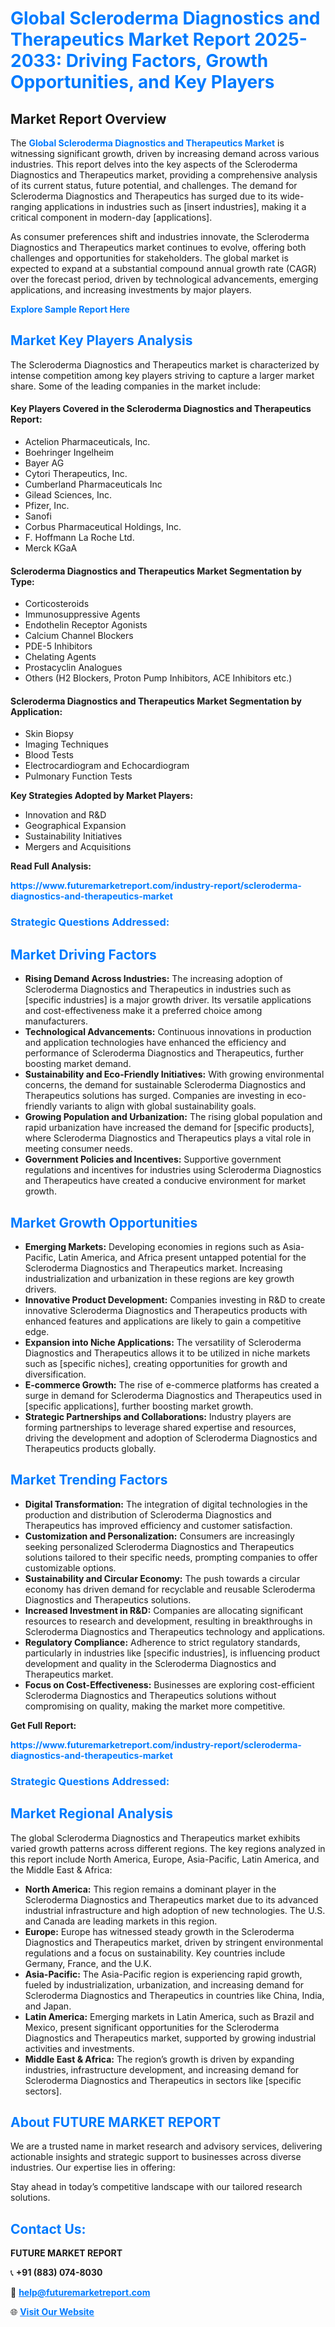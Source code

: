 <h1 style="color: #007BFF;">Global Scleroderma Diagnostics and Therapeutics Market Report 2025-2033: Driving Factors, Growth Opportunities, and Key Players</h1>

<section id="overview">
<h2>Market Report Overview</h2>
<p>The <a href="https://www.futuremarketreport.com/industry-report/scleroderma-diagnostics-and-therapeutics-market" style="color: #007BFF; text-decoration: none;"><strong>Global Scleroderma Diagnostics and Therapeutics Market</strong></a> is witnessing significant growth, driven by increasing demand across various industries. This report delves into the key aspects of the Scleroderma Diagnostics and Therapeutics market, providing a comprehensive analysis of its current status, future potential, and challenges. The demand for Scleroderma Diagnostics and Therapeutics has surged due to its wide-ranging applications in industries such as [insert industries], making it a critical component in modern-day [applications].</p>
<p>As consumer preferences shift and industries innovate, the Scleroderma Diagnostics and Therapeutics market continues to evolve, offering both challenges and opportunities for stakeholders. The global market is expected to expand at a substantial compound annual growth rate (CAGR) over the forecast period, driven by technological advancements, emerging applications, and increasing investments by major players.</p>
</section>

<section id="overview">
<p><a href="https://www.futuremarketreport.com/request-sample/reportId=109509" style="color: #007BFF; text-decoration: none;"><strong>Explore Sample Report Here</strong></a></p>
</section>

<section id="key-players">
<h2 style="color: #007BFF;">Market Key Players Analysis</h2>
<p>The Scleroderma Diagnostics and Therapeutics market is characterized by intense competition among key players striving to capture a larger market share. Some of the leading companies in the market include:</p>
<h4>Key Players Covered in the Scleroderma Diagnostics and Therapeutics Report:</h4>
<ul><li>Actelion Pharmaceuticals, Inc.</li><li>Boehringer Ingelheim</li><li>Bayer AG</li><li>Cytori Therapeutics, Inc.</li><li>Cumberland Pharmaceuticals Inc</li><li>Gilead Sciences, Inc.</li><li>Pfizer, Inc.</li><li>Sanofi</li><li>Corbus Pharmaceutical Holdings, Inc.</li><li>F. Hoffmann La Roche Ltd.</li><li>Merck KGaA</li></ul>
<h4>Scleroderma Diagnostics and Therapeutics Market Segmentation by Type:</h4>
<ul><li>Corticosteroids</li><li>Immunosuppressive Agents</li><li>Endothelin Receptor Agonists</li><li>Calcium Channel Blockers</li><li>PDE-5 Inhibitors</li><li>Chelating Agents</li><li>Prostacyclin Analogues</li><li>Others (H2 Blockers, Proton Pump Inhibitors, ACE Inhibitors etc.)</li></ul>

<h4>Scleroderma Diagnostics and Therapeutics Market Segmentation by Application:</h4>
<ul><li>Skin Biopsy</li><li>Imaging Techniques</li><li>Blood Tests</li><li>Electrocardiogram and Echocardiogram</li><li>Pulmonary Function Tests</li></ul>
<p><strong>Key Strategies Adopted by Market Players:</strong></p>
<ul>
<li>Innovation and R&D</li>
<li>Geographical Expansion</li>
<li>Sustainability Initiatives</li>
<li>Mergers and Acquisitions</li>
</ul>
</section>

<section>
<p><strong>Read Full Analysis: </strong></p><a href="https://www.futuremarketreport.com/industry-report/scleroderma-diagnostics-and-therapeutics-market" style="color: #007BFF; text-decoration: none;"><strong>https://www.futuremarketreport.com/industry-report/scleroderma-diagnostics-and-therapeutics-market</strong></a>
<h3 style="color: #007BFF;">Strategic Questions Addressed:</h3>
</section>

<section id="driving-factors">
<h2 style="color: #007BFF;">Market Driving Factors</h2>
<ul>
<li><strong>Rising Demand Across Industries:</strong> The increasing adoption of Scleroderma Diagnostics and Therapeutics in industries such as [specific industries] is a major growth driver. Its versatile applications and cost-effectiveness make it a preferred choice among manufacturers.</li>
<li><strong>Technological Advancements:</strong> Continuous innovations in production and application technologies have enhanced the efficiency and performance of Scleroderma Diagnostics and Therapeutics, further boosting market demand.</li>
<li><strong>Sustainability and Eco-Friendly Initiatives:</strong> With growing environmental concerns, the demand for sustainable Scleroderma Diagnostics and Therapeutics solutions has surged. Companies are investing in eco-friendly variants to align with global sustainability goals.</li>
<li><strong>Growing Population and Urbanization:</strong> The rising global population and rapid urbanization have increased the demand for [specific products], where Scleroderma Diagnostics and Therapeutics plays a vital role in meeting consumer needs.</li>
<li><strong>Government Policies and Incentives:</strong> Supportive government regulations and incentives for industries using Scleroderma Diagnostics and Therapeutics have created a conducive environment for market growth.</li>
</ul>
</section>

<section id="growth-opportunities">
<h2 style="color: #007BFF;">Market Growth Opportunities</h2>
<ul>
<li><strong>Emerging Markets:</strong> Developing economies in regions such as Asia-Pacific, Latin America, and Africa present untapped potential for the Scleroderma Diagnostics and Therapeutics market. Increasing industrialization and urbanization in these regions are key growth drivers.</li>
<li><strong>Innovative Product Development:</strong> Companies investing in R&D to create innovative Scleroderma Diagnostics and Therapeutics products with enhanced features and applications are likely to gain a competitive edge.</li>
<li><strong>Expansion into Niche Applications:</strong> The versatility of Scleroderma Diagnostics and Therapeutics allows it to be utilized in niche markets such as [specific niches], creating opportunities for growth and diversification.</li>
<li><strong>E-commerce Growth:</strong> The rise of e-commerce platforms has created a surge in demand for Scleroderma Diagnostics and Therapeutics used in [specific applications], further boosting market growth.</li>
<li><strong>Strategic Partnerships and Collaborations:</strong> Industry players are forming partnerships to leverage shared expertise and resources, driving the development and adoption of Scleroderma Diagnostics and Therapeutics products globally.</li>
</ul>
</section>

<section id="trending-factors">
<h2 style="color: #007BFF;">Market Trending Factors</h2>
<ul>
<li><strong>Digital Transformation:</strong> The integration of digital technologies in the production and distribution of Scleroderma Diagnostics and Therapeutics has improved efficiency and customer satisfaction.</li>
<li><strong>Customization and Personalization:</strong> Consumers are increasingly seeking personalized Scleroderma Diagnostics and Therapeutics solutions tailored to their specific needs, prompting companies to offer customizable options.</li>
<li><strong>Sustainability and Circular Economy:</strong> The push towards a circular economy has driven demand for recyclable and reusable Scleroderma Diagnostics and Therapeutics solutions.</li>
<li><strong>Increased Investment in R&D:</strong> Companies are allocating significant resources to research and development, resulting in breakthroughs in Scleroderma Diagnostics and Therapeutics technology and applications.</li>
<li><strong>Regulatory Compliance:</strong> Adherence to strict regulatory standards, particularly in industries like [specific industries], is influencing product development and quality in the Scleroderma Diagnostics and Therapeutics market.</li>
<li><strong>Focus on Cost-Effectiveness:</strong> Businesses are exploring cost-efficient Scleroderma Diagnostics and Therapeutics solutions without compromising on quality, making the market more competitive.</li>
</ul>
</section>

<section>
<p><strong>Get Full Report: </strong></p><a href="https://www.futuremarketreport.com/industry-report/scleroderma-diagnostics-and-therapeutics-market" style="color: #007BFF; text-decoration: none;"><strong>https://www.futuremarketreport.com/industry-report/scleroderma-diagnostics-and-therapeutics-market</strong></a>
<h3 style="color: #007BFF;">Strategic Questions Addressed:</h3>
</section>


<section id="regional-analysis">
<h2 style="color: #007BFF;">Market Regional Analysis</h2>
<p>The global Scleroderma Diagnostics and Therapeutics market exhibits varied growth patterns across different regions. The key regions analyzed in this report include North America, Europe, Asia-Pacific, Latin America, and the Middle East & Africa:</p>
<ul>
<li><strong>North America:</strong> This region remains a dominant player in the Scleroderma Diagnostics and Therapeutics market due to its advanced industrial infrastructure and high adoption of new technologies. The U.S. and Canada are leading markets in this region.</li>
<li><strong>Europe:</strong> Europe has witnessed steady growth in the Scleroderma Diagnostics and Therapeutics market, driven by stringent environmental regulations and a focus on sustainability. Key countries include Germany, France, and the U.K.</li>
<li><strong>Asia-Pacific:</strong> The Asia-Pacific region is experiencing rapid growth, fueled by industrialization, urbanization, and increasing demand for Scleroderma Diagnostics and Therapeutics in countries like China, India, and Japan.</li>
<li><strong>Latin America:</strong> Emerging markets in Latin America, such as Brazil and Mexico, present significant opportunities for the Scleroderma Diagnostics and Therapeutics market, supported by growing industrial activities and investments.</li>
<li><strong>Middle East & Africa:</strong> The region’s growth is driven by expanding industries, infrastructure development, and increasing demand for Scleroderma Diagnostics and Therapeutics in sectors like [specific sectors].</li>
</ul>
</section>

<footer>
<h2 style="color: #007BFF;">About FUTURE MARKET REPORT</h2>
<p>We are a trusted name in market research and advisory services, delivering actionable insights and strategic support to businesses across diverse industries. Our expertise lies in offering:</p>

<p>Stay ahead in today’s competitive landscape with our tailored research solutions.</p>

<h2 style="color: #007BFF;">Contact Us:</h2>
<p><strong>FUTURE MARKET REPORT</strong></p>
<p>📞 <strong>+91 (883) 074-8030</strong></p>
<p>📧 <strong><a href="mailto:help@futuremarketreport.com" style="color: #007BFF;">help@futuremarketreport.com</a></strong></p>
<p>🌐 <strong><a href="https://www.futuremarketreport.com/" style="color: #007BFF;">Visit Our Website</a></strong></p>
</footer>